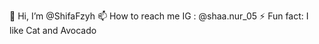 👋 Hi, I’m @ShifaFzyh
📫 How to reach me IG : @shaa.nur_05
⚡ Fun fact: I like Cat and Avocado

<!---
ShifaFzyh/ShifaFzyh is a ✨ special ✨ repository because its `README.md` (this file) appears on your GitHub profile.
You can click the Preview link to take a look at your changes.
--->
